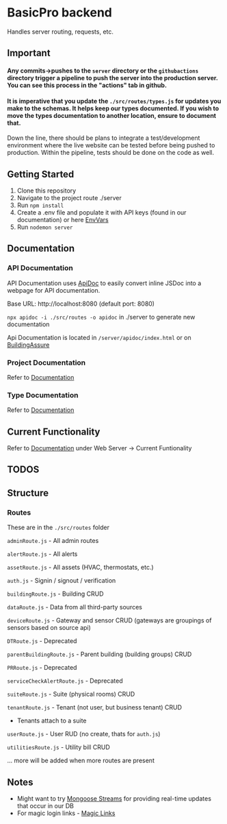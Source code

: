 # BasicPro backend
Handles server routing, requests, etc. 

## Important
#### Any commits->pushes to the `server` directory or the `githubactions` directory trigger a pipeline to push the server into the production server. You can see this process in the "actions" tab in github.

#### **It is imperative that you update the `./src/routes/types.js` for updates you make to the schemas. It helps keep our types documented. If you wish to move the types documentation to another location, ensure to document that.**

Down the line, there should be plans to integrate a test/development environment where the live website can be tested before being pushed to production. Within the pipeline, tests should be done on the code as well.

## Getting Started
1. Clone this repository
2. Navigate to the project route ./server
3. Run `npm install`
4. Create a .env file and populate it with API keys (found in our documentation) or here [EnvVars](https://coolgreenpower.sharepoint.com/:t:/g/EbIcgT3RxNtFgoxoRIX4FbsBDzkkUyiVdpLk6UXC9oVrxg?e=KVSQAQ)
5. Run `nodemon server`

## Documentation
### API Documentation
API Documentation uses [ApiDoc](https://apidocjs.com/) to easily convert inline JSDoc into a webpage for API documentation.

Base URL: http://localhost:8080 (default port: 8080)

`npx apidoc -i ./src/routes -o apidoc` in ./server to generate new documentation 

Api Documentation is located in `/server/apidoc/index.html` or on [BuildingAssure](https://buildingassure.azurewebsites.net/documentation)

### Project Documentation
Refer to [Documentation](https://docs.google.com/document/d/1GAV_lFS8iFfdCQDXb0gssoQZn3idswALXQcJYAsJ41I/edit?usp=sharing)

### Type Documentation
Refer to [Documentation](https://docs.google.com/document/d/1GAV_lFS8iFfdCQDXb0gssoQZn3idswALXQcJYAsJ41I/edit?usp=sharing)



## Current Functionality
Refer to [Documentation](https://docs.google.com/document/d/1GAV_lFS8iFfdCQDXb0gssoQZn3idswALXQcJYAsJ41I/edit?usp=sharing) under Web Server -> Current Funtionality

## TODOS

## Structure
### Routes
These are in the `./src/routes` folder

`adminRoute.js` - All admin routes

`alertRoute.js` - All alerts

`assetRoute.js` - All assets (HVAC, thermostats, etc.)

`auth.js` - Signin / signout / verification

`buildingRoute.js` - Building CRUD

`dataRoute.js` - Data from all third-party sources

`deviceRoute.js` - Gateway and sensor CRUD (gateways are groupings of sensors based on source api)

`DTRoute.js` - Deprecated

`parentBuildingRoute.js` - Parent building (building groups) CRUD

`PRRoute.js` - Deprecated

`serviceCheckAlertRoute.js` - Deprecated

`suiteRoute.js` - Suite (physical rooms) CRUD

`tenantRoute.js` - Tenant (not user, but business tenant) CRUD
- Tenants attach to a suite

`userRoute.js` - User RUD (no create, thats for `auth.js`)

`utilitiesRoute.js` - Utility bill CRUD

... more will be added when more routes are present

## Notes
- Might want to try [Mongoose Streams](https://mongoosejs.com/docs/models.html#change-streams) for providing real-time updates that occur in our DB
- For magic login links - [Magic Links](https://medium.com/@aleksandrasays/sending-magic-links-with-nodejs-765a8686996)
